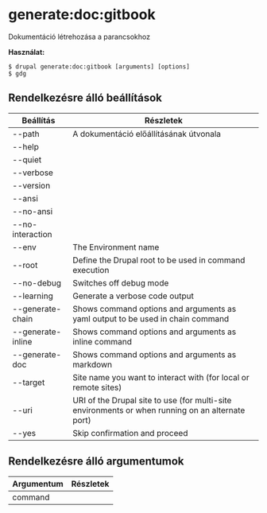 # generate:doc:gitbook
Dokumentáció létrehozása a parancsokhoz

**Használat:**
```
$ drupal generate:doc:gitbook [arguments] [options]
$ gdg  
```

## Rendelkezésre álló beállítások
Beállítás | Részletek
-------|-------------
--path | A dokumentáció előállításának útvonala
--help | 
--quiet | 
--verbose | 
--version | 
--ansi | 
--no-ansi | 
--no-interaction | 
--env | The Environment name
--root | Define the Drupal root to be used in command execution
--no-debug | Switches off debug mode
--learning | Generate a verbose code output
--generate-chain | Shows command options and arguments as yaml output to be used in chain command
--generate-inline | Shows command options and arguments as inline command
--generate-doc | Shows command options and arguments as markdown
--target | Site name you want to interact with (for local or remote sites)
--uri | URI of the Drupal site to use (for multi-site environments or when running on an alternate port)
--yes | Skip confirmation and proceed

## Rendelkezésre álló argumentumok
Argumentum | Részletek
---------|-------------
command | 
